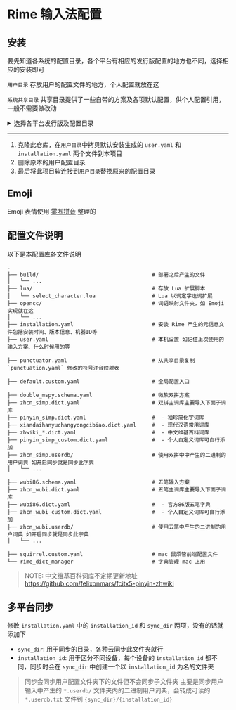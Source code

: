 # Rime 输入法配置

## 安装

要先知道各系统的配置目录，各个平台有相应的发行版配置的地方也不同，选择相应的安装即可

`用户目录` 存放用户的配置文件的地方，个人配置就放在这

`系统共享目录` 共享目录提供了一些自带的方案及各项默认配置，供个人配置引用，一般不需要做改动

<details>
<summary>选择各平台发行版及配置目录</summary>
<details>
<summary>Android</summary>
<details>
<summary>Trime</summary>

[Trime](https://github.com/osfans/trime)

- 用户目录：`/storage/emulated/0/Android/data/org.fcitx.fcitx5.android/files/data/rime/`
- 系统共享目录：`/data/user_de/0/org.fcitx.fcitx5.android/usr/share/rime-data/`

</details>
</details>

<details>
<summary>macOS</summary>
<details>
<summary>Squirrel</summary>

[Squirrel](https://github.com/rime/squirrel)

- 用户目录：`~/Library/Rime`
- 系统共享目录：`/Library/Input Methods/Squirrel.app/Contents/SharedSupport/`

</details>
</details>

<details>
<summary>UN*X</summary>
<details>
<summary>Fcitx</summary>

[Fcitx](https://github.com/fcitx/fcitx-rime)

- 用户目录：`~/.config/fcitx/rime`
</details>

<details>
<summary>Fcitx5</summary>

[Fcitx5](https://github.com/fcitx/fcitx5-rime)

- 用户目录：`~/.local/share/fcitx5/rime`
- 系统共享目录：`/usr/share/rime-data`
</details>

<details>
<summary>IBus</summary>

[IBus](https://github.com/rime/ibus-rime)

- 用户目录：`~/.config/ibus/rime`
- 系统共享目录：`/usr/share/rime-data/`
</details>
</details>

<details>
<summary>Windows</summary>
<details>
<summary>Weasel</summary>

[Weasel](https://github.com/rime/weasel)

- 用户目录：`%AppData%\Rime`
</details>
</details>
</details>

---

1. 克隆此仓库，在`用户目录`中拷贝默认安装生成的 `user.yaml` 和 `installation.yaml` 两个文件到本项目
2. 删除原本的用户配置目录
3. 最后将此项目软连接到`用户目录`替换原来的配置目录

## Emoji

Emoji 表情使用 [雾凇拼音](https://github.com/iDvel/rime-ice/tree/main/opencc) 整理的

## 配置文件说明

以下是本配置库各文件说明

```
.
├── build/                                    # 部署之后产生的文件
│   └── ...
├── lua/                                      # 存放 Lua 扩展脚本
│   └── select_character.lua                  # Lua 以词定字选词扩展
├── opencc/                                   # 词语映射文件夹，如 Emoji 实现就在这
│   └── ...
├── installation.yaml                         # 安装 Rime 产生的元信息文件包括安装时间、版本信息、机器ID等
├── user.yaml                                 # 本机设置 如记住上次使用的输入方案、什么时候用的等

├── punctuator.yaml                           # 从共享目录复制 `punctuation.yaml` 修改的符号注音映射表

├── default.custom.yaml                       # 全局配置入口

├── double_mspy.schema.yaml                   # 微软双拼方案
├── zhcn_simp.dict.yaml                       # 双拼主词库主要导入下面子词库
├── pinyin_simp.dict.yaml                     #  - 袖珍简化字词库
├── xiandaihanyuchangyongcibiao.dict.yaml     #  - 现代汉语常用词库
├── zhwiki_*.dict.yaml                        #  - 中文维基百科词库
├── pinyin_simp_custom.dict.yaml              #  - 个人自定义词库可自行添加
├── zhcn_simp.userdb/                         # 使用双拼中中产生的二进制的用户词典 如开启同步就是同步此字典
│   └── ...

├── wubi86.schema.yaml                        # 五笔输入方案
├── zhcn_wubi.dict.yaml                       # 五笔主词库主要导入下面子词库
├── wubi86.dict.yaml                          #  - 官方86版五笔字典
├── zhcn_wubi_custom.dict.yaml                #  - 个人自定义词库可自行添加
├── zhcn_wubi.userdb/                         # 使用五笔中产生的二进制的用户词典 如开启同步就是同步此字典
│   └── ...

├── squirrel.custom.yaml                      # mac 鼠须管前端配置文件
└── rime_dict_manager                         # 字典管理 mac 上用
```

> NOTE: 中文维基百科词库不定期更新地址 https://github.com/felixonmars/fcitx5-pinyin-zhwiki

## 多平台同步

修改 `installation.yaml` 中的 `installation_id` 和 `sync_dir` 两项，没有的话就添加下

- `sync_dir`: 用于同步的目录，各种云同步此文件夹就行
- `installation_id`: 用于区分不同设备，每个设备的 `installation_id` 都不同，同步时会在 `sync_dir` 中创建一个以 `installation_id` 为名的文件夹

> 同步会同步用户配置文件夹下的文件但不会同步子文件夹
> 主要是同步用户输入中产生的 `*.userdb/` 文件夹内的二进制用户词典，会转成可读的 `*.userdb.txt` 文件到 `{sync_dir}/{installation_id}`
